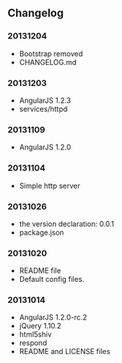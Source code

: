 ## Changelog

### 20131204

* Bootstrap removed
* CHANGELOG.md

### 20131203

* AngularJS 1.2.3
* services/httpd

### 20131109

* AngularJS 1.2.0

### 20131104

* Simple http server

### 20131026

* the version declaration: 0.0.1
* package.json

### 20131020

* README file
* Default config files.

### 20131014

* AngularJS 1.2.0-rc.2
* jQuery 1.10.2
* html5shiv
* respond
* README and LICENSE files